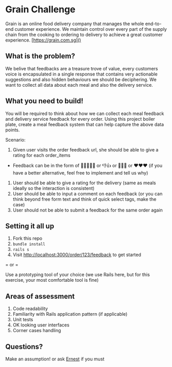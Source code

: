 
# Grain Challenge

Grain is an online food delivery company that manages the whole end-to-end customer experience. We maintain control over every part of the supply chain from the cooking to ordering to delivery to achieve a great customer experience. [https://grain.com.sg]()

## What is the problem?

We belive that feedbacks are a treasure trove of value, every customers voice is encapsulated in a single response that contains very actionable suggestions and also hidden behaviours we should be deciphering.
We want to collect all data about each meal and also the delivery service.


## What you need to build!
You will be required to think about how we can collect each meal feedback and delivery service feedback for every order.
Using this project boiler plate, create a meal feedback system that can help capture the above data points.

Scenario:

1. Given user visits the order feedback url, she should be able to give a rating for each order_items
  - Feedback can be in the form of 🌟🌟🌟🌟🌟 or 👎👍 or 🎉🎉🎉  or ❤️❤️❤️ (if you have a better alternative, feel free to implement and tell us why)

1. User should be able to give a rating for the delivery (same as meals ideally so the interaction is consistent)
1. User should be able to input a comment on each feedback (or you can think beyond free form text and think of quick select tags, make the case)
1. User should not be able to submit a feedback for the same order again

## Setting it all up

1. Fork this repo
1. `bundle install`
1. `rails s`
1. Visit [http://localhost:3000/order/123/feedback]() to get started

= or =

Use a prototyping tool of your choice (we use Rails here, but for this exercise, your most comfortable tool is fine)


## Areas of assessment

1. Code readability
1. Familiarity with Rails application pattern (if applicable)
1. Unit tests
1. OK looking user interfaces
1. Corner cases handling


## Questions?

Make an assumption! or ask [Ernest](mailto:ernest@grain.com.sg) if you must
